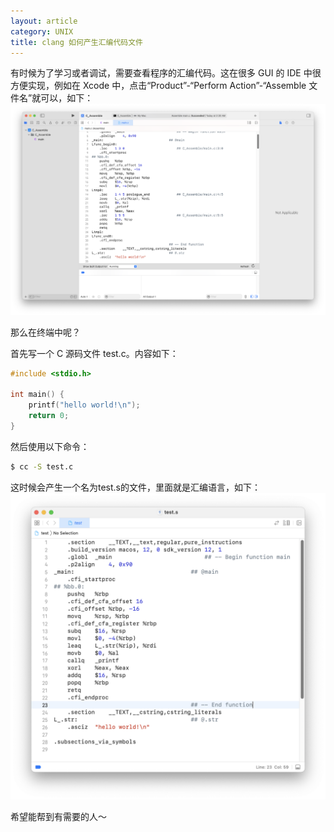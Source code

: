 ```yaml
---
layout: article
category: UNIX
title: clang 如何产生汇编代码文件
---
```

<!-- excerpt-start -->
有时候为了学习或者调试，需要查看程序的汇编代码。这在很多 GUI 的 IDE 中很方便实现，例如在 Xcode 中，点击“Product”-“Perform Action”-“Assemble 文件名”就可以，如下：
![请添加图片描述](/assets/images/93db5877530445b2a632510ff74b7bfc.png)

那么在终端中呢？

首先写一个 C 源码文件 test.c。内容如下：

```c
#include <stdio.h>

int main() {
    printf("hello world!\n");
    return 0;
}
```

然后使用以下命令：

```bash
$ cc -S test.c
```
这时候会产生一个名为test.s的文件，里面就是汇编语言，如下：
![请添加图片描述](/assets/images/bc699ec23ca04c13b43fce463aa2ef2b.png)

希望能帮到有需要的人～